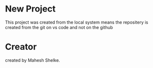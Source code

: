# New Project

This project was created from the local system means the repositery is created from the git on vs code and not on the github

# Creator 
 created by Mahesh Shelke.
 
